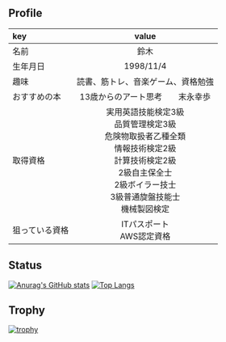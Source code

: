 ## Profile

| key | value |
| :--- | :---: |
| 名前 | 鈴木 |
| 生年月日 | 1998/11/4 |
| 趣味 | 読書、筋トレ、音楽ゲーム、資格勉強|
| おすすめの本 | 13歳からのアート思考　　末永幸歩 |
| 取得資格 | 実用英語技能検定3級<br>品質管理検定3級<br>危険物取扱者乙種全類<br>情報技術検定2級<br>計算技術検定2級<br>2級自主保全士<br>2級ボイラー技士<br>3級普通旋盤技能士<br>機械製図検定 |
| 狙っている資格 | ITパスポート<br>AWS認定資格 |

## Status

[![Anurag's GitHub stats](https://github-readme-stats.vercel.app/api?username=kanbaru-github&show_icons=true&theme=radical)](https://github.com/anuraghazra/github-readme-stats)
[![Top Langs](https://github-readme-stats.vercel.app/api/top-langs/?username=kanbaru-github)](https://github.com/anuraghazra/github-readme-stats)

## Trophy

[![trophy](https://github-profile-trophy.vercel.app/?username=kanbaru-github&theme=onedark)](https://github.com/ryo-ma/github-profile-trophy)
